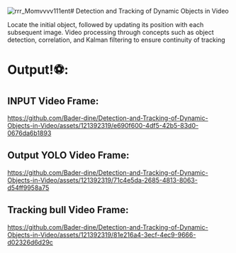 ![rrr_Momvvvv111ent](https://github.com/Bader-dine/Detection-and-Tracking-of-Dynamic-Objects-in-Video/assets/121392319/b00f5179-ccd1-46c4-b575-94879447eda1)# Detection and Tracking of Dynamic Objects in Video

Locate the initial object, followed by updating its position with each subsequent image.
Video processing through concepts such as object detection, correlation, and Kalman filtering to ensure continuity of tracking
 # Output!⚽:
 ## INPUT Video Frame:
 

 


https://github.com/Bader-dine/Detection-and-Tracking-of-Dynamic-Objects-in-Video/assets/121392319/e690f600-4df5-42b5-83d0-0676da6b1893


 
 ## Output YOLO Video Frame:
 


https://github.com/Bader-dine/Detection-and-Tracking-of-Dynamic-Objects-in-Video/assets/121392319/71c4e5da-2685-4813-8063-d54ff9958a75



 
 ## Tracking bull Video Frame:
 



https://github.com/Bader-dine/Detection-and-Tracking-of-Dynamic-Objects-in-Video/assets/121392319/81e216a4-3ecf-4ec9-9666-d02326d6d29c

